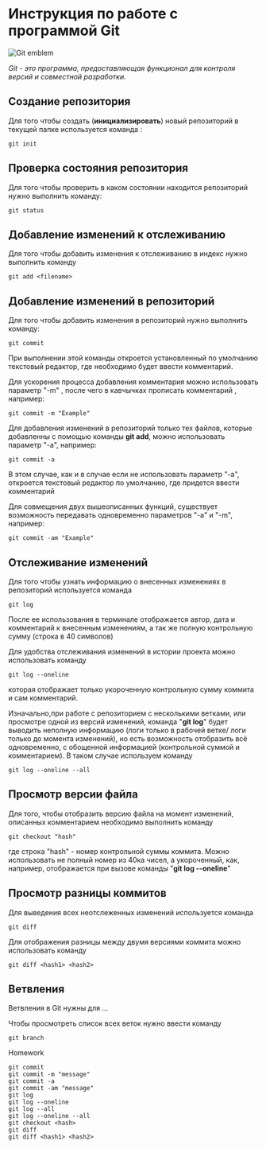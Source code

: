 # Инструкция по работе с программой Git

![Git emblem](Git.png)

_Git   - это программа, предоставляющая функционал для контроля версий и совместной разработки._

## Создание репозитория

Для того чтобы создать (**инициализировать**) новый репозиторий в текущей папке используется команда : 

    git init

 ## Проверка состояния репозитория

 Для того чтобы проверить в каком состоянии находится репозиторий нужно выполнить команду:

    git status

## Добавление изменений к отслеживанию

Для того чтобы добавить изменения к отслеживанию в индекс нужно выполнить команду 

    git add <filename>

## Добавление изменений в репозиторий

Для того чтобы добавить изменения в репозиторий нужно выполнить команду:

    git commit

При выполнении этой команды откроется установленный по умолчанию текстовый редактор, где необходимо будет ввести комментарий. 

Для ускорения процесса добавления комментария можно использовать параметр "-m" , после чего в кавчычках прописать комментарий , например:

    git commit -m "Example"

Для добавления изменений в репозиторий только тех файлов, которые добавленны с помощью команды **git add**, можно использовать параметр "-a", например:

    git commit -a

В этом случае, как и в случае если не использовать параметр "-a", откроется текстовый редактор по умолчанию, где придется ввести комментарий

Для совмещения двух вышеописанных функций, существует возможность передавать одновременно параметров "-a" и "-m", например:

    git commit -am "Example"

## Отслеживание изменений 

Для того чтобы узнать информацию о внесенных изменениях в репозиторий используется команда

    git log
 
 После ее использования в терминале отображается автор, дата и комментарий к внесенным изменениям, а так же полную контрольную сумму (строка в 40 символов)

Для удобства отслеживания изменений в истории проекта можно использовать команду 

    git log --oneline

которая отображает только укороченную контрольную сумму коммита и сам комментарий. 

Изначально,при работе с репозиторием с несколькими ветками, или просмотре одной из версий изменений, команда "__git log__" будет выводить неполную информацию (логи только в рабочей ветке/ логи только до момента изменений), но есть возможность отобразить всё одновременно, с обощенной информацией (контрольной суммой и комментарием). В таком случае используем команду

    git log --oneline --all

## Просмотр версии файла

Для того, чтобы отобразить версию файла на момент изменений, описанных комментарием необходимо выполнить команду

    git checkout "hash"

где строка "hash" - номер контрольной суммы коммита. Можно использовать не полный номер из 40ка чисел, а укороченный, как, например, отображается при вызове команды "__git log --oneline__"

## Просмотр разницы коммитов

Для выведения всех неотслеженных изменений используется команда 

    git diff

Для отображения разницы между двумя версиями коммита можно использовать команду 

    git diff <hash1> <hash2>

## Ветвления

Ветвления в Git нужны для ...

Чтобы просмотреть список всех веток нужно ввести команду

    git branch

    
Homework

    
    git commit
    git commit -m "message"
    git commit -a
    git commit -am "message"
    git log
    git log --oneline
    git log --all
    git log --oneline --all
    git checkout <hash>
    git diff
    git diff <hash1> <hash2>

